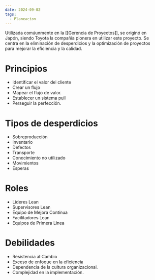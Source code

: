 ```yaml
---
date: 2024-09-02
tags:
  - Planeacion
---
```


Utilizada comúunmente en la [[Gerencia de Proyectos]], se originó en Japón, siendo Toyota la compañía pionera en utilizar este proyecto. Se centra en la eliminación de desperdicios y la optimización de proyectos para mejorar la eficiencia y la calidad.

# Principios
- Identificar el valor del cliente
- Crear un flujo
- Mapear el flujo de valor.
- Establecer un sistema pull
- Perseguir la perfección.

# Tipos de desperdicios
- Sobreproducción
- Inventario
- Defectos
- Transporte
- Conocimiento no utilizado
- Movimientos
- Esperas
# Roles
- Lideres Lean
- Supervisores Lean
- Equipo de Mejora Contínua
- Facilitadores Lean
- Equipos de Primera Linea
# Debilidades
- Resistencia al Cambio
- Exceso de enfoque en la eficiencia
- Dependencia de la cultura organizacional.
- Complejidad en la implementación.